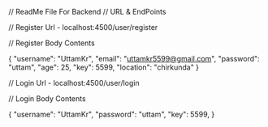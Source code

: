 // ReadMe File For Backend
// URL & EndPoints


// Register Url - localhost:4500/user/register

// Register Body Contents

{
"username": "UttamKr",
"email": "uttamkr5599@gmail.com",
"password": "uttam",
"age": 25,
"key": 5599,
"location": "chirkunda"
}


// Login Url - localhost:4500/user/login

// Login Body Contents

{
"username": "UttamKr",
"password": "uttam",
"key": 5599,
}